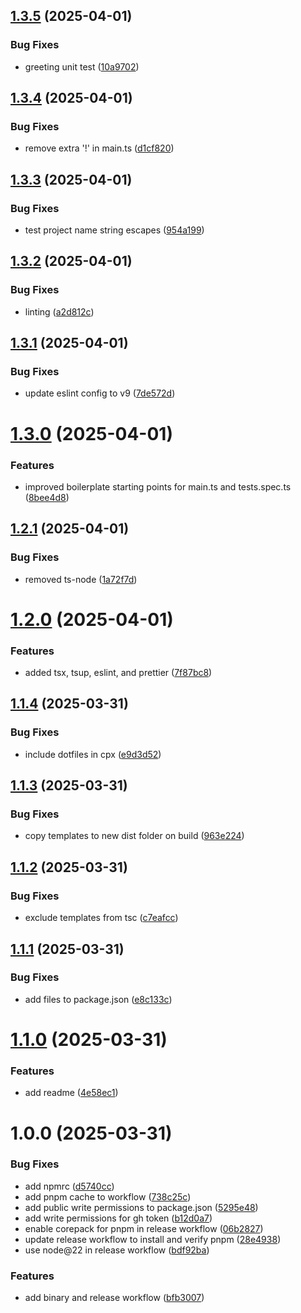 ## [1.3.5](https://github.com/sprout-lab/grow/compare/v1.3.4...v1.3.5) (2025-04-01)


### Bug Fixes

* greeting unit test ([10a9702](https://github.com/sprout-lab/grow/commit/10a970234d0e44091fad88645335e4f7c80f559d))

## [1.3.4](https://github.com/sprout-lab/grow/compare/v1.3.3...v1.3.4) (2025-04-01)


### Bug Fixes

* remove extra '!' in main.ts ([d1cf820](https://github.com/sprout-lab/grow/commit/d1cf820730205d59487faaf98be7c54ce0026103))

## [1.3.3](https://github.com/sprout-lab/grow/compare/v1.3.2...v1.3.3) (2025-04-01)


### Bug Fixes

* test project name string escapes ([954a199](https://github.com/sprout-lab/grow/commit/954a199177a56d003eff5f89f4e84db5bf783bbc))

## [1.3.2](https://github.com/sprout-lab/grow/compare/v1.3.1...v1.3.2) (2025-04-01)


### Bug Fixes

* linting ([a2d812c](https://github.com/sprout-lab/grow/commit/a2d812cb4ab2ac147d45b182b321f192b39ed922))

## [1.3.1](https://github.com/sprout-lab/grow/compare/v1.3.0...v1.3.1) (2025-04-01)


### Bug Fixes

* update eslint config to v9 ([7de572d](https://github.com/sprout-lab/grow/commit/7de572d7c6a1a3d690b7ec08cc183258507c9d9c))

# [1.3.0](https://github.com/sprout-lab/grow/compare/v1.2.1...v1.3.0) (2025-04-01)


### Features

* improved boilerplate starting points for main.ts and tests.spec.ts ([8bee4d8](https://github.com/sprout-lab/grow/commit/8bee4d8fbffb8b392e980366a9d160f3c31df0a5))

## [1.2.1](https://github.com/sprout-lab/grow/compare/v1.2.0...v1.2.1) (2025-04-01)


### Bug Fixes

* removed ts-node ([1a72f7d](https://github.com/sprout-lab/grow/commit/1a72f7dd6e15bf1f0e82a7a41d8d447e06497603))

# [1.2.0](https://github.com/sprout-lab/grow/compare/v1.1.4...v1.2.0) (2025-04-01)


### Features

* added tsx, tsup, eslint, and prettier ([7f87bc8](https://github.com/sprout-lab/grow/commit/7f87bc87439016de9e8e7f393857dbb59c52402f))

## [1.1.4](https://github.com/sprout-lab/grow/compare/v1.1.3...v1.1.4) (2025-03-31)


### Bug Fixes

* include dotfiles in cpx ([e9d3d52](https://github.com/sprout-lab/grow/commit/e9d3d5236d30263ccaaee649012a66425e315b9b))

## [1.1.3](https://github.com/sprout-lab/grow/compare/v1.1.2...v1.1.3) (2025-03-31)


### Bug Fixes

* copy templates to new dist folder on build ([963e224](https://github.com/sprout-lab/grow/commit/963e22415a0dcb97306e3c79524043f5f2de66a9))

## [1.1.2](https://github.com/sprout-lab/grow/compare/v1.1.1...v1.1.2) (2025-03-31)


### Bug Fixes

* exclude templates from tsc ([c7eafcc](https://github.com/sprout-lab/grow/commit/c7eafcc4ac14bbe363ce5b19d112104d7e5bdf63))

## [1.1.1](https://github.com/sprout-lab/grow/compare/v1.1.0...v1.1.1) (2025-03-31)


### Bug Fixes

* add files to package.json ([e8c133c](https://github.com/sprout-lab/grow/commit/e8c133c7879752cfd9972b29c0f2d2ca742d476f))

# [1.1.0](https://github.com/sprout-lab/grow/compare/v1.0.0...v1.1.0) (2025-03-31)


### Features

* add readme ([4e58ec1](https://github.com/sprout-lab/grow/commit/4e58ec1c556bd74a37a2e9ff957b08aa6007a1f4))

# 1.0.0 (2025-03-31)


### Bug Fixes

* add npmrc ([d5740cc](https://github.com/sprout-lab/grow/commit/d5740ccd01ad377dceb7fef8bb3b6b5dd16bcec9))
* add pnpm cache to workflow ([738c25c](https://github.com/sprout-lab/grow/commit/738c25ce99fbef680b3ce08aa13058d5fa25f2f4))
* add public write permissions to package.json ([5295e48](https://github.com/sprout-lab/grow/commit/5295e48dcec2ac65bf6385e240b5abb8e81ca663))
* add write permissions for gh token ([b12d0a7](https://github.com/sprout-lab/grow/commit/b12d0a77a3ba58d0fafb7e5215a553af690a6d71))
* enable corepack for pnpm in release workflow ([06b2827](https://github.com/sprout-lab/grow/commit/06b28277b2a5e4135ef15be8b51414b02802f01b))
* update release workflow to install and verify pnpm ([28e4938](https://github.com/sprout-lab/grow/commit/28e4938909c8fda0c2b519d2d4dbf1a353f388bd))
* use node@22 in release workflow ([bdf92ba](https://github.com/sprout-lab/grow/commit/bdf92ba0b0be934c095e0c8bd243af7c9213ca7a))


### Features

* add binary and release workflow ([bfb3007](https://github.com/sprout-lab/grow/commit/bfb30074e7f977a4093f01fa330168824156b421))
